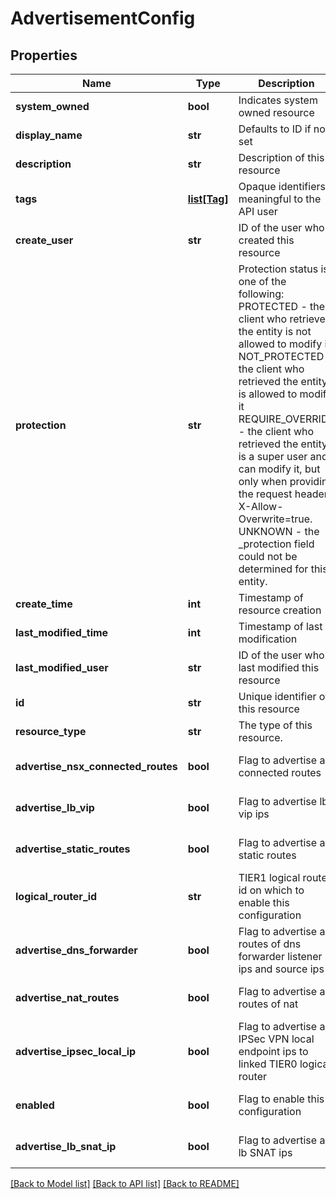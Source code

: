 # AdvertisementConfig

## Properties
Name | Type | Description | Notes
------------ | ------------- | ------------- | -------------
**system_owned** | **bool** | Indicates system owned resource | [optional] 
**display_name** | **str** | Defaults to ID if not set | [optional] 
**description** | **str** | Description of this resource | [optional] 
**tags** | [**list[Tag]**](Tag.md) | Opaque identifiers meaningful to the API user | [optional] 
**create_user** | **str** | ID of the user who created this resource | [optional] 
**protection** | **str** | Protection status is one of the following: PROTECTED - the client who retrieved the entity is not allowed             to modify it. NOT_PROTECTED - the client who retrieved the entity is allowed                 to modify it REQUIRE_OVERRIDE - the client who retrieved the entity is a super                    user and can modify it, but only when providing                    the request header X-Allow-Overwrite&#x3D;true. UNKNOWN - the _protection field could not be determined for this           entity.  | [optional] 
**create_time** | **int** | Timestamp of resource creation | [optional] 
**last_modified_time** | **int** | Timestamp of last modification | [optional] 
**last_modified_user** | **str** | ID of the user who last modified this resource | [optional] 
**id** | **str** | Unique identifier of this resource | [optional] 
**resource_type** | **str** | The type of this resource. | [optional] 
**advertise_nsx_connected_routes** | **bool** | Flag to advertise all connected routes | [optional] [default to False]
**advertise_lb_vip** | **bool** | Flag to advertise lb vip ips | [optional] [default to False]
**advertise_static_routes** | **bool** | Flag to advertise all static routes | [optional] [default to False]
**logical_router_id** | **str** | TIER1 logical router id on which to enable this configuration | [optional] 
**advertise_dns_forwarder** | **bool** | Flag to advertise all routes of dns forwarder listener ips and source ips | [optional] [default to False]
**advertise_nat_routes** | **bool** | Flag to advertise all routes of nat | [optional] [default to False]
**advertise_ipsec_local_ip** | **bool** | Flag to advertise all IPSec VPN local endpoint ips to linked TIER0 logical router | [optional] [default to False]
**enabled** | **bool** | Flag to enable this configuration | [optional] [default to False]
**advertise_lb_snat_ip** | **bool** | Flag to advertise all lb SNAT ips | [optional] [default to False]

[[Back to Model list]](../README.md#documentation-for-models) [[Back to API list]](../README.md#documentation-for-api-endpoints) [[Back to README]](../README.md)

